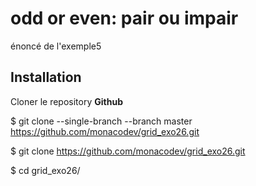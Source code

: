 #  odd or even: pair ou impair
énoncé de l'exemple5

## Installation

Cloner le repository <strong>Github</strong>  

$ git clone --single-branch --branch master https://github.com/monacodev/grid_exo26.git

$ git clone  https://github.com/monacodev/grid_exo26.git

$ cd grid_exo26/